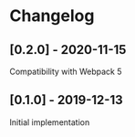 # Changelog

## [0.2.0] - 2020-11-15

Compatibility with Webpack 5

## [0.1.0] - 2019-12-13

Initial implementation
